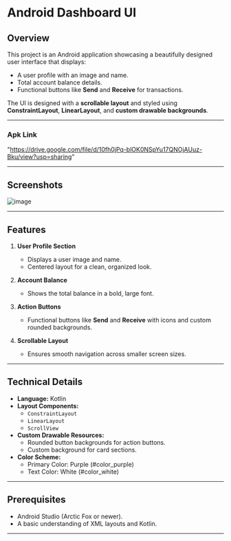 # Android Dashboard UI

## Overview

This project is an Android application showcasing a beautifully designed user interface that displays:
- A user profile with an image and name.
- Total account balance details.
- Functional buttons like **Send** and **Receive** for transactions.

The UI is designed with a **scrollable layout** and styled using **ConstraintLayout**, **LinearLayout**, and **custom drawable backgrounds**.

---

### Apk Link
"https://drive.google.com/file/d/10fh0jPq-blOK0NSpYu17QNOjAUuz-Bku/view?usp=sharing"

---
## Screenshots
![image](https://github.com/user-attachments/assets/9614a244-c6e6-4238-acb0-1254a3f9c787)

---

## Features

1. **User Profile Section**
   - Displays a user image and name.
   - Centered layout for a clean, organized look.

2. **Account Balance**
   - Shows the total balance in a bold, large font.

3. **Action Buttons**
   - Functional buttons like **Send** and **Receive** with icons and custom rounded backgrounds.

4. **Scrollable Layout**
   - Ensures smooth navigation across smaller screen sizes.

---

## Technical Details

- **Language:** Kotlin
- **Layout Components:**
  - `ConstraintLayout`
  - `LinearLayout`
  - `ScrollView`
- **Custom Drawable Resources:**
  - Rounded button backgrounds for action buttons.
  - Custom background for card sections.
- **Color Scheme:**
  - Primary Color: Purple (#color_purple)
  - Text Color: White (#color_white)

---

## Prerequisites

- Android Studio (Arctic Fox or newer).
- A basic understanding of XML layouts and Kotlin.

---

